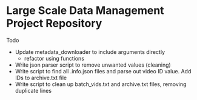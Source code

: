 # Large Scale Data Management Project Repository


Todo
* Update metadata_downloader to include arguments directly
  - refactor using functions
* Write json parser script to remove unwanted values (cleaning)
* Write script to find all .info.json files and parse out video ID value. Add IDs to archive.txt file
* Write script to clean up batch_vids.txt and archive.txt files, removing duplicate lines
